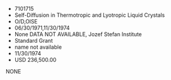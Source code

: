 * 7101715
* Self-Diffusion in Thermotropic and Lyotropic Liquid Crystals
* O/D,OISE
* 06/30/1971,11/30/1974
* None   DATA NOT AVAILABLE, Jozef Stefan Institute
* Standard Grant
*   name not available
* 11/30/1974
* USD 236,500.00

NONE
